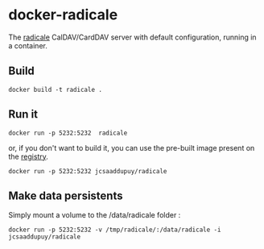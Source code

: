 docker-radicale
===============

The [radicale](http://radicale.org/) CalDAV/CardDAV server with default configuration, running in a container.


Build
------

```
docker build -t radicale .
```

Run it
------

```
docker run -p 5232:5232  radicale
```

or, if you don't want to build it, you can use the pre-built image present on the [registry](https://registry.hub.docker.com/u/jcsaaddupuy/radicale/).

```
docker run -p 5232:5232 jcsaaddupuy/radicale
```


Make data persistents
---------------------

Simply mount a volume to the /data/radicale folder :

```
docker run -p 5232:5232 -v /tmp/radicale/:/data/radicale -i jcsaaddupuy/radicale
```
